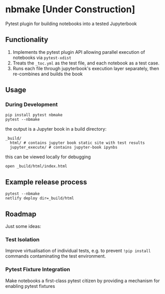 # nbmake [Under Construction]

Pytest plugin for building notebooks into a tested Jupyterbook

## Functionality

1. Implements the pytest plugin API allowing parallel execution of notebooks via `pytest-xdist`
2. Treats the `_toc.yml` as the test file, and each notebook as a test case.
3. Runs each file through jupyterbook's execution layer separately, then re-combines and builds the book

## Usage

### During Development

```
pip install pytest nbmake
pytest --nbmake
```

the output is a Jupyter book in a build directory:

```
_build/
  html/ # contains jupyter book static site with test results
  jupyter_execute/ # contains jupyter-book ipynbs
```

this can be viewed locally for debugging

```
open _build/html/index.html
```

## Example release process

```
pytest --nbmake
netlify deploy dir=_build/html
```

## Roadmap

Just some ideas:

### Test Isolation

Improve virtualisation of individual tests, e.g. to prevent `!pip install` commands contaminating the test environment.

### Pytest Fixture Integration

Make notebooks a first-class pytest citizen by providing a mechanism for enabling pytest fixtures
